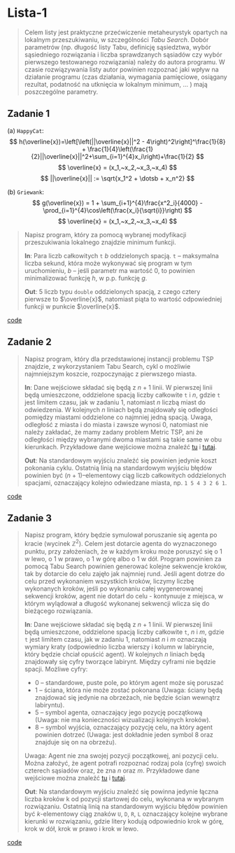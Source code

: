 # Lista-1

> Celem listy jest praktyczne przećwiczenie metaheurystyk opartych na lokalnym przeszukiwaniu, w szczególności *Tabu Search*. Dobór parametrów (np. długość listy Tabu, definicję sąsiedztwa, wybór sąsiedniego rozwiązania i liczba sprawdzanych sąsiadów czy wybór pierwszego testowanego rozwiązania) należy do autora programu. W czasie rozwiązywania listy autor powinien rozpoznać jaki wpływ na działanie programu (czas działania, wymagania pamięciowe, osiągany rezultat, podatność na utknięcia w lokalnym minimum, … ) mają poszczególne parametry.

## Zadanie 1

(a) `HappyCat`:
$$
h(\overline{x})=\left[\left(||\overline{x}||^2 - 4\right)^2\right]^\frac{1}{8} + \frac{1}{4}\left(\frac{1}{2}||\overline{x}||^2+\sum_{i=1}^{4}x_i\right)+\frac{1}{2}
$$
$$
\overline{x} = (x_1,~x_2,~x_3,~x_4)
$$
$$
||\overline{x}|| := \sqrt{x_1^2 + \dotsb + x_n^2}
$$

(b) `Griewank`:
$$
g(\overline{x}) = 1 + \sum_{i+1}^{4}\frac{x^2_i}{4000} - \prod_{i=1}^{4}\cos\left(\frac{x_i}{\sqrt{i}}\right)
$$
$$
\overline{x} = (x_1,~x_2,~x_3,~x_4)
$$

> Napisz program, który za pomocą wybranej modyfikacji przeszukiwania lokalnego znajdzie minimum funkcji.
>
> **In**: Para liczb całkowitych `t` $b$ oddzielonych spacją.
`t` – maksymalna liczba sekund, która może wykonywać się program w tym uruchomieniu, $b$ – jeśli parametr ma wartość 0, to powinien minimalizować
funkcję $h$, w p.p. funkcję $g$.
>
> **Out**: 5 liczb typu `double` oddzielonych spacją, z czego cztery pierwsze to $\overline{x}$,
natomiast piąta to wartość odpowiedniej funkcji w punkcie $\overline{x}$.

[code](z1/main.cpp)

## Zadanie 2

> Napisz program, który dla przedstawionej instancji problemu TSP znajdzie, z wykorzystaniem Tabu Search, cykl o możliwie najmniejszym koszcie, rozpoczynając z pierwszego miasta.
>
> **In**: Dane wejściowe składać się będą z $n+1$ linii. W pierwszej linii będą umieszczone, oddzielone spacją liczby całkowite `t` i $n$, gdzie `t` jest limitem czasu, jak w zadaniu 1, natomiast $n$ liczbą miast do odwiedzenia. W kolejnych $n$ liniach będą znajdowały się odległości pomiędzy miastami oddzielone co najmniej jedną spacją. Uwaga, odległość z miasta i do miasta i zawsze wynosi $0$, natomiast nie należy zakładać, że mamy zadany problem Metric TSP, ani że odległości między wybranymi dwoma miastami są takie same w obu kierunkach. Przykładowe dane wejściowe można znaleźć [tu](z2/l1z2a.txt) i [tutaj](z2/l1z2b.txt).
>
> **Out**: Na standardowym wyjściu znaleźć się powinien jedynie koszt pokonania cyklu. Ostatnią linią na standardowym wyjściu błędów powinien być $(n + 1)$–elementowy ciąg liczb całkowitych oddzielonych spacjami, oznaczający
kolejno odwiedzane miasta, np. `1 5 4 3 2 6 1`.


[code](z2/main.py)


## Zadanie 3

> Napisz program, który będzie symulował poruszanie się agenta po kracie (wycinek $\mathbb{Z}^2$). Celem jest dotarcie agenta do wyznaczonego punktu, przy założeniach, że w każdym kroku może poruszyć się o 1 w lewo, o 1 w prawo, o 1 w górę albo o 1 w dół. Program powinien za pomocą Tabu Search powinien generować kolejne sekwencje kroków, tak by dotarcie do celu zajęło jak najmniej rund. Jeśli agent dotrze do celu przed wykonaniem wszystkich kroków, liczymy liczbę wykonanych kroków, jeśli po wykonaniu całej wygenerowanej sekwencji kroków, agent nie dotarł do celu - kontynuuje z miejsca, w którym wylądował a długość wykonanej sekwencji wlicza się do bieżącego rozwiązania.
>
> **In**: Dane wejściowe składać się będą z $n+1$ linii. W pierwszej linii będą umieszczone, oddzielone spacją liczby całkowite `t`, $n$ i $m$, gdzie `t` jest limitem czasu, jak w zadaniu 1, natomiast $n$ i $m$ oznaczają wymiary kraty (odpowiednio liczba wierszy i kolumn w labiryncie, który będzie chciał opuścić agent). W kolejnych $n$ liniach będą znajdowały się cyfry tworzące labirynt. Między cyframi nie będzie spacji. Możliwe cyfry:
> - 0 – standardowe, puste pole, po którym agent może się poruszać
> - 1 – ściana, która nie może zostać pokonana (Uwaga: ściany będą znajdować się jedynie na obrzeżach, nie będzie ścian wewnątrz labiryntu).
> - 5 – symbol agenta, oznaczający jego pozycję początkową (Uwaga: nie ma konieczności wizualizacji kolejnych kroków).
> - 8 – symbol wyjścia, oznaczający pozycję celu, na który agent powinien dotrzeć (Uwaga: jest dokładnie jeden symbol 8 oraz znajduje się on na obrzeżu).
>
> Uwaga: Agent nie zna swojej pozycji początkowej, ani pozycji celu. Można założyć, że agent potrafi rozpoznać rodzaj pola (cyfrę) swoich czterech sąsiadów oraz, że zna $n$ oraz $m$. Przykładowe dane wejściowe można znaleźć [tu](z3/l1z3a.txt) i [tutaj](z3/l1z3b.txt).
>
> **Out**: Na standardowym wyjściu znaleźć się powinna jedynie łączna liczba kroków k od pozycji startowej do celu, wykonana w wybranym rozwiązaniu. Ostatnią linią na standardowym wyjściu błędów powinien być $k$-elementowy ciąg znaków `U`, `D`, `R`, `L` oznaczający kolejne wybrane kierunki w rozwiązaniu, gdzie litery kodują odpowiednio krok w górę, krok w dół, krok w prawo i krok w lewo.

[code](z3/main.py)
